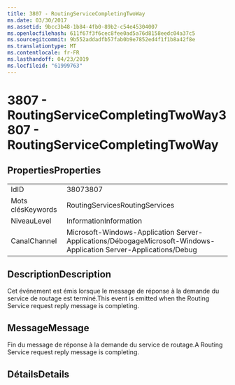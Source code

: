 ```yaml
---
title: 3807 - RoutingServiceCompletingTwoWay
ms.date: 03/30/2017
ms.assetid: 9bcc3b48-1b84-4fb0-89b2-c54e45304007
ms.openlocfilehash: 611f67f3f6cec8fee0ad5a76d8158eedc04a37c5
ms.sourcegitcommit: 9b552addadfb57fab0b9e7852ed4f1f1b8a42f8e
ms.translationtype: MT
ms.contentlocale: fr-FR
ms.lasthandoff: 04/23/2019
ms.locfileid: "61999763"
---
```

# <a name="3807---routingservicecompletingtwoway"></a><span data-ttu-id="b5956-102">3807 - RoutingServiceCompletingTwoWay</span><span class="sxs-lookup"><span data-stu-id="b5956-102">3807 - RoutingServiceCompletingTwoWay</span></span>
## <a name="properties"></a><span data-ttu-id="b5956-103">Properties</span><span class="sxs-lookup"><span data-stu-id="b5956-103">Properties</span></span>  
  
|||  
|-|-|  
|<span data-ttu-id="b5956-104">Id</span><span class="sxs-lookup"><span data-stu-id="b5956-104">ID</span></span>|<span data-ttu-id="b5956-105">3807</span><span class="sxs-lookup"><span data-stu-id="b5956-105">3807</span></span>|  
|<span data-ttu-id="b5956-106">Mots clés</span><span class="sxs-lookup"><span data-stu-id="b5956-106">Keywords</span></span>|<span data-ttu-id="b5956-107">RoutingServices</span><span class="sxs-lookup"><span data-stu-id="b5956-107">RoutingServices</span></span>|  
|<span data-ttu-id="b5956-108">Niveau</span><span class="sxs-lookup"><span data-stu-id="b5956-108">Level</span></span>|<span data-ttu-id="b5956-109">Information</span><span class="sxs-lookup"><span data-stu-id="b5956-109">Information</span></span>|  
|<span data-ttu-id="b5956-110">Canal</span><span class="sxs-lookup"><span data-stu-id="b5956-110">Channel</span></span>|<span data-ttu-id="b5956-111">Microsoft-Windows-Application Server-Applications/Débogage</span><span class="sxs-lookup"><span data-stu-id="b5956-111">Microsoft-Windows-Application Server-Applications/Debug</span></span>|  
  
## <a name="description"></a><span data-ttu-id="b5956-112">Description</span><span class="sxs-lookup"><span data-stu-id="b5956-112">Description</span></span>  
 <span data-ttu-id="b5956-113">Cet événement est émis lorsque le message de réponse à la demande du service de routage est terminé.</span><span class="sxs-lookup"><span data-stu-id="b5956-113">This event is emitted when the Routing Service request reply message is completing.</span></span>  
  
## <a name="message"></a><span data-ttu-id="b5956-114">Message</span><span class="sxs-lookup"><span data-stu-id="b5956-114">Message</span></span>  
 <span data-ttu-id="b5956-115">Fin du message de réponse à la demande du service de routage.</span><span class="sxs-lookup"><span data-stu-id="b5956-115">A Routing Service request reply message is completing.</span></span>  
  
## <a name="details"></a><span data-ttu-id="b5956-116">Détails</span><span class="sxs-lookup"><span data-stu-id="b5956-116">Details</span></span>
